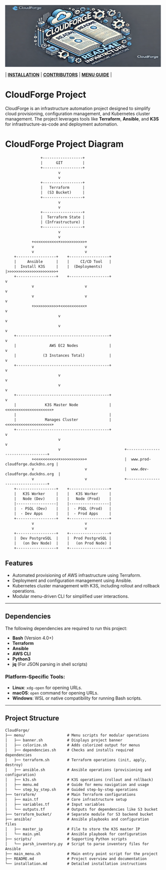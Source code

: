 <img src="assets/README.png" alt="README" style="width: 100%; height: 200px; object-fit: fit;">

| **[INSTALLATION](INSTALLATION.md)** | **[CONTRIBUTORS](CONTRIBUTORS.md)** | **[MENU GUIDE](menu/MENU.md)** |

# CloudForge Project

CloudForge is an infrastructure automation project designed to simplify cloud provisioning, configuration management, and Kubernetes cluster management. The project leverages tools like **Terraform**, **Ansible**, and **K3S** for infrastructure-as-code and deployment automation.

# CloudForge Project Diagram

```plaintext
                +------------------+
                |      GIT         |
                +------------------+
                        v
                        v
                +------------------+
                |   Terraform      |
                |  (S3 Bucket)     |
                +------------------+
                        v
                        v
                +------------------+
                |  Terraform State |
                | (Infrastructure) |
                +------------------+
                        v
                        v
            +<<<<<<<<<<<+>>>>>>>>>>>+
            v                       v
            v                       v
    +------------------+    +------------------+
    |     Ansible      |    |     CI/CD Tool   |
    |  Install K3S     |    |  (Deployments)   |>>>>>>>>>>>>>>>>>>>>>>+
    +------------------+    +------------------+                      v
            v                       v                                 v
            v                       v                                 v
            +>>>>>>>>>>>+<<<<<<<<<<<+                                 v      
                        v                                             v
                        v                                             v
    +------------------------------------------+                      v
    |               AWS EC2 Nodes              |                      v
    |            (3 Instances Total)           |                      v
    +------------------------------------------+                      v
                        v                                             v
                        v                                             v
    +------------------------------------------+                      v
    |             K3S Master Node              | <<<<<<<<<<<<<<<<<<<<<+              
    |                                          |        
    |             Manages Cluster              | <<<<<<<<<<<<<<<<<<<<<+             
    +------------------------------------------+                      v   
                        v                                             v 
                        v                             +----------------------------------+
            +<<<<<<<<<<<+>>>>>>>>>>>+                 |  www.prod-cloudforge.duckdns.org |    
            v                       v                 |  www.dev-cloudforge.duckdns.org  |        
            v                       v                 +----------------------------------+        
    +------------------+    +------------------+               
    |   K3S Worker     |    |   K3S Worker     |    
    |   Node (Dev)     |    |   Node (Prod)    |    
    |------------------|    |------------------|    
    |  - PSQL (Dev)    |    |  - PSQL (Prod)   |    
    |  - Dev Apps      |    |  - Prod Apps     |    
    +------------------+    +------------------+    
            v                       v            
            v                       v            
    +------------------+    +------------------+       
    |  Dev PostgreSQL  |    |  Prod PostgreSQL |       
    |   (on Dev Node)  |    |   (on Prod Node) |       
    +------------------+    +------------------+       
```

## Features

- Automated provisioning of AWS infrastructure using Terraform.
- Deployment and configuration management using Ansible.
- Kubernetes cluster management with K3S, including rollout and rollback operations.
- Modular menu-driven CLI for simplified user interactions.

---

## Dependencies

The following dependencies are required to run this project:

- **Bash** (Version 4.0+)
- **Terraform**
- **Ansible**
- **AWS CLI**
- **Python3**
- **jq** (For JSON parsing in shell scripts)

### Platform-Specific Tools:
- **Linux**: `xdg-open` for opening URLs.
- **macOS**: `open` command for opening URLs.
- **Windows**: WSL or native compatibility for running Bash scripts.

---

## Project Structure

```plaintext
CloudForge/
├── menu/                   # Menu scripts for modular operations
│   ├── banner.sh           # Displays project banner
│   ├── colorize.sh         # Adds colorized output for menus
│   ├── dependencies.sh     # Checks and installs required dependencies
│   ├── terraform.sh        # Terraform operations (init, apply, destroy)
│   ├── ansible.sh          # Ansible operations (provisioning and configuration)
│   ├── k3s.sh              # K3S operations (rollout and rollback)
│   ├── menu.md             # Guide for menu navigation and usage
│   └── step_by_step.sh     # Guided step-by-step operations
├── terraform/              # Main Terraform configurations
│   ├── main.tf             # Core infrastructure setup
│   ├── variables.tf        # Input variables
│   └── outputs.tf          # Outputs for dependencies like S3 bucket
├── terraform_bucket/       # Separate module for S3 backend bucket
├── ansible/                # Ansible playbooks and configuration files
│   ├── master_ip           # File to store the K3S master IP
│   └── main.yml            # Ansible playbook for configuration
├── scripts/                # Supporting Python scripts
│   └── parsh_inventory.py  # Script to parse inventory files for Ansible
├── main_menu.sh            # Main entry point script for the project
├── README.md               # Project overview and documentation
└── installation.md         # Detailed installation instructions
```